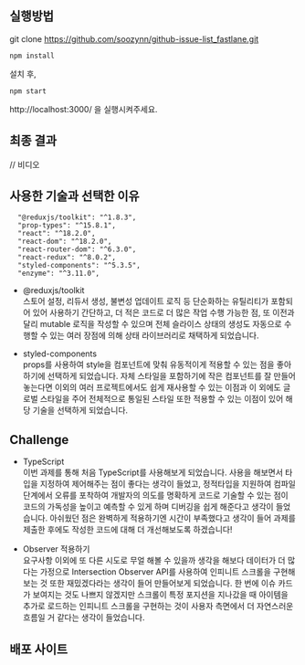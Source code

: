 ## 실행방법

git clone https://github.com/soozynn/github-issue-list_fastlane.git

```
npm install
```

설치 후,

```
npm start
```

http://localhost:3000/ 을 실행시켜주세요.

## 최종 결과

// 비디오

## 사용한 기술과 선택한 이유

```
  "@reduxjs/toolkit": "^1.8.3",
  "prop-types": "^15.8.1",
  "react": "^18.2.0",
  "react-dom": "^18.2.0",
  "react-router-dom": "^6.3.0",
  "react-redux": "^8.0.2",
  "styled-components": "^5.3.5",
  "enzyme": "^3.11.0",
```

- @reduxjs/toolkit<br />
  스토어 설정, 리듀서 생성, 불변성 업데이트 로직 등 단순화하는 유틸리티가 포함되어 있어 사용하기 간단하고, 더 적은 코드로 더 많은 작업 수행 가능한 점, 또 이전과 달리 mutable 로직을 작성할 수 있으며 전체 슬라이스 상태의 생성도 자동으로 수행할 수 있는 여러 장점에 의해 상태 라이브러리로 채택하게 되었습니다.

- styled-components<br />
  props를 사용하여 style을 컴포넌트에 맞춰 유동적이게 적용할 수 있는 점을 좋아하기에 선택하게 되었습니다. 자체 스타일을 포함하기에 작은 컴포넌트를 잘 만들어 놓는다면 이외의 여러 프로젝트에서도 쉽게 재사용할 수 있는 이점과 이 외에도 글로벌 스타일을 주어 전체적으로 통일된 스타일 또한 적용할 수 있는 이점이 있어 해당 기술을 선택하게 되었습니다.

## Challenge

- TypeScript<br />
  이번 과제를 통해 처음 TypeScript를 사용해보게 되었습니다. 사용을 해보면서 타입을 지정하여 제어해주는 점이 좋다는 생각이 들었고, 정적타입을 지원하여 컴파일단계에서 오류를 포착하여 개발자의 의도를 명확하게 코드로 기술할 수 있는 점이 코드의 가독성을 높이고 예측할 수 있게 하며 디버깅을 쉽게 해준다고 생각이 들었습니다. 아쉬웠던 점은 완벽하게 적용하기엔 시간이 부족했다고 생각이 들어 과제를 제출한 후에도 작성한 코드에 대해 더 개선해보도록 하겠습니다!

- Observer 적용하기<br />
  요구사항 이외에 또 다른 시도로 무얼 해볼 수 있을까 생각을 해보다 데이터가 더 많다는 가정으로 Intersection Observer API를 사용하여 인피니트 스크롤을 구현해보는 것 또한 재밌겠다라는 생각이 들어 만들어보게 되었습니다. 한 번에 이슈 카드가 보여지는 것도 나쁘지 않겠지만 스크롤이 특정 포지션을 지나갔을 때 아이템을 추가로 로드하는 인피니트 스크롤을 구현하는 것이 사용자 측면에서 더 자연스러운 흐름일 거 같다는 생각이 들었습니다.

## 배포 사이트
